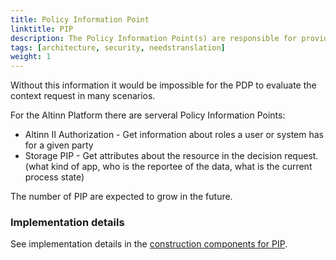 ```yaml
---
title: Policy Information Point
linktitle: PIP
description: The Policy Information Point(s) are responsible for providing needed information to the context handler so it can enrich the context request.
tags: [architecture, security, needstranslation]
weight: 1
---
```


Without this information it would be impossible for the PDP to evaluate the context request in many scenarios.

For the Altinn Platform there are serveral Policy Information Points:

- Altinn II Authorization - Get information about roles a user or system has for a given party
- Storage PIP - Get attributes about the resource in the decision request. (what kind of app, who is the reportee of the data, what is the current process state)

The number of PIP are expected to grow in the future.

### Implementation details

See implementation details in the [construction components for PIP](../../../reference/architecture/accesscontrol/#policy-information-point---roles).

